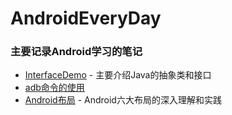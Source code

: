 # AndroidEveryDay

### 主要记录Android学习的笔记
- [InterfaceDemo](https://github.com/wangdongyang/AndroidEveryDay/blob/master/project/InterfaceDemo.java) - 主要介绍Java的抽象类和接口
- [adb命令的使用]()
- [Android布局](https://github.com/wangdongyang/AndroidEveryDay/blob/master/Android%E5%B8%83%E5%B1%80.md) - Android六大布局的深入理解和实践
